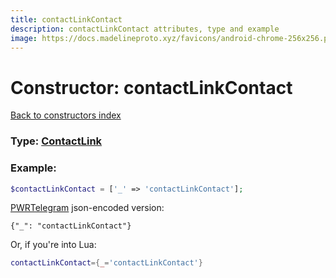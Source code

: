 ```yaml
---
title: contactLinkContact
description: contactLinkContact attributes, type and example
image: https://docs.madelineproto.xyz/favicons/android-chrome-256x256.png
---
```

# Constructor: contactLinkContact  
[Back to constructors index](index.md)






### Type: [ContactLink](../types/ContactLink.md)


### Example:

```php
$contactLinkContact = ['_' => 'contactLinkContact'];
```  

[PWRTelegram](https://pwrtelegram.xyz) json-encoded version:

```
{"_": "contactLinkContact"}
```


Or, if you're into Lua:

```lua
contactLinkContact={_='contactLinkContact'}

```


